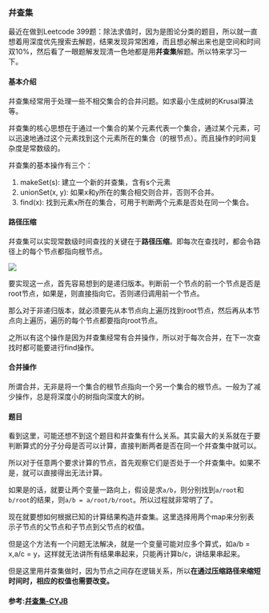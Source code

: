 ### **幷查集**

最近在做到Leetcode 399题：除法求值时，因为是图论分类的题目，所以就一直想着用深度优先搜索去解题，结果发现异常困难，而且想必解出来也是空间和时间双10%，然后看了一眼题解发现清一色地都是用**幷查集**解题。所以特来学习一下。

#### **基本介绍**

幷查集经常用于处理一些不相交集合的合并问题。如求最小生成树的Krusal算法等。

幷查集的核心思想在于通过一个集合的某个元素代表一个集合，通过某个元素，可以迅速地通过这个元素找到这个元素所在的集合（的根节点）。而且操作的时间复杂度是常数级的。

幷查集的基本操作有三个：

1. makeSet(s): 建立一个新的幷查集，含有s个元素
2. unionSet(x, y): 如果x和y所在的集合相交则合并，否则不合并。
3. find(x): 找到元素x所在的集合，可用于判断两个元素是否处在同一个集合。

#### 路径压缩

幷查集可以实现常数级时间查找的关键在于**路径压缩**。即每次在查找时，都会令路径上的每个节点都指向根节点。

![](https://images0.cnblogs.com/blog/358550/201309/12160922-bc21dc9e11d645519c158e4f5153e20d.png)

要实现这一点，首先容易想到的是递归版本。判断前一个节点的前一个节点是否是root节点，如果是，则直接指向它。否则递归调用前一个节点。

那么对于非递归版本，就必须要先从本节点向上遍历找到root节点，然后再从本节点向上遍历，遍历的每个节点都要指向root节点。

之所以有这个操作是因为幷查集经常有合并操作，所以对于每次合并，在下一次查找时都可能要进行find操作。

#### **合并操作**

所谓合并，无非是将一个集合的根节点指向一个另一个集合的根节点。一般为了减少操作，总是将深度小的树指向深度大的树。

#### **题目**

看到这里，可能还想不到这个题目和幷查集有什么关系。其实最大的关系就在于要判断算式的分子分母是否可以计算，直接判断两者是否在同一个幷查集中就可以。

所以对于任意两个要求计算的节点，首先观察它们是否处于一个幷查集中。如果不是，就可以直接得出无法计算。

如果是的话，就要让两个变量一路向上，假设是求`a/b`，则分别找到`a/root`和`b/root`的结果，则`a/b = a/root/b/root`。所以过程就非常明了了。

现在就要想如何根据已知的计算结果构造幷查集。这里选择用两个map来分别表示子节点的父节点和子节点到父节点的权值。

但是这个方法有一个问题无法解决，就是一个变量可能对应多个算式，如a/b = x,a/c = y，这样就无法讲所有结果串起来，只能再计算b/c，讲结果串起来。

但是这里用幷查集做时，因为节点之间存在逻辑关系，所以**在通过压缩路径来缩短时间时，相应的权值也需要改变。**

#### **参考:[幷查集-CYJB](https://www.cnblogs.com/cyjb/p/UnionFindSets.html)**